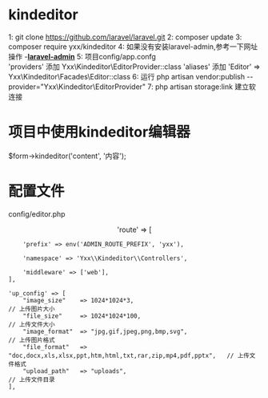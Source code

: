 # kindeditor
1: git clone https://github.com/laravel/laravel.git
2: composer update
3: composer require yxx/kindeditor
4: 如果没有安装laravel-admin,参考一下网址操作 -**[laravel-admin](https://laravel-admin.org/docs/zh/installation)**
5: 项目config/app.confg  
  'providers' 添加 Yxx\Kindeditor\EditorProvider::class
  'aliases'   添加 'Editor' => Yxx\Kindeditor\Facades\Editor::class
6: 运行 php artisan vendor:publish --provider="Yxx\Kindeditor\EditorProvider"
7: php artisan storage:link  建立软连接

# 项目中使用kindeditor编辑器
  $form->kindeditor('content', '内容');
# 配置文件
config/editor.php
<p align="center">
    'route' => [

        'prefix' => env('ADMIN_ROUTE_PREFIX', 'yxx'),

        'namespace' => 'Yxx\\Kindeditor\\Controllers',

        'middleware' => ['web'],
    ],

    'up_config' => [
        "image_size"    => 1024*1024*3,                                                 // 上传图片大小
        "file_size"     => 1024*1024*100,                                               // 上传文件大小
        "image_format"  => "jpg,gif,jpeg,png,bmp,svg",                                  // 上传图片格式
        "file_format"   => "doc,docx,xls,xlsx,ppt,htm,html,txt,rar,zip,mp4,pdf,pptx",   // 上传文件格式
        "upload_path"   => "uploads",                                                   // 上传文件目录
    ],
</p>


